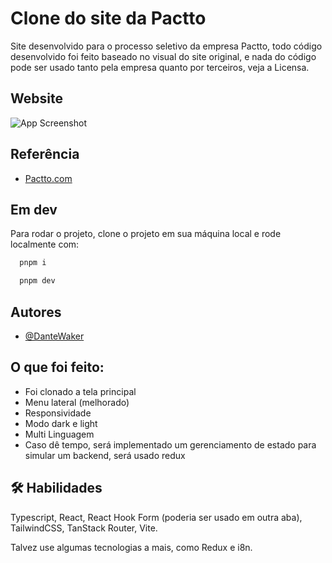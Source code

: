 
# Clone do site da Pactto

Site desenvolvido para o processo seletivo da empresa Pactto, todo código desenvolvido foi feito baseado no visual do site original, e nada do código pode ser usado tanto pela empresa quanto por terceiros, veja a Licensa.


## Website

![App Screenshot](https://devbydenner.s3.us-east-2.amazonaws.com/pactto-screenshot.png)


## Referência

 - [Pactto.com](https://app.pactto.com/home)


## Em dev

Para rodar o projeto, clone o projeto em sua máquina local e rode localmente com:

```bash
  pnpm i

  pnpm dev
```


## Autores

- [@DanteWaker](https://github.com/DanteWaker)


## O que foi feito:

- Foi clonado a tela principal
- Menu lateral (melhorado)
- Responsividade
- Modo dark e light
- Multi Linguagem
- Caso dê tempo, será implementado um gerenciamento de estado para simular um backend, será usado redux



## 🛠 Habilidades
Typescript, React, React Hook Form (poderia ser usado em outra aba), TailwindCSS, TanStack Router, Vite.

Talvez use algumas tecnologias a mais, como Redux e i8n.

